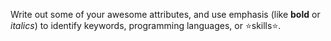 Write out some of your awesome attributes, and use emphasis (like **bold** or _italics_) to identify keywords, programming languages, or ⭐skills⭐.
